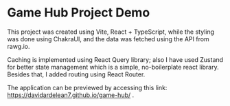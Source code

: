 # Game Hub Project Demo

This project was created using Vite, React + TypeScript, while the styling was done using ChakraUI, and the data was fetched using the API from rawg.io.

Caching is implemented using React Query library; also I have used Zustand for better state management which is a simple, no-boilerplate react library. Besides that, I added routing using React Router.

The application can be previewed by accessing this link: https://davidardelean7.github.io/game-hub/ .
